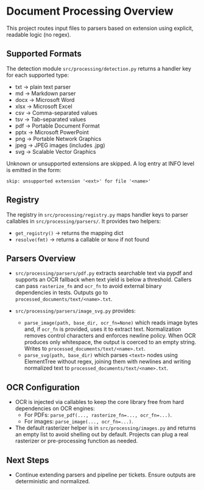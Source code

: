 # Document Processing Overview

This project routes input files to parsers based on extension using explicit, readable logic (no regex).

## Supported Formats

The detection module `src/processing/detection.py` returns a handler key for each supported type:

- txt → plain text parser
- md → Markdown parser
- docx → Microsoft Word
- xlsx → Microsoft Excel
- csv → Comma-separated values
- tsv → Tab-separated values
- pdf → Portable Document Format
- pptx → Microsoft PowerPoint
- png → Portable Network Graphics
- jpeg → JPEG images (includes .jpg)
- svg → Scalable Vector Graphics

Unknown or unsupported extensions are skipped. A log entry at INFO level is emitted in the form:

```
skip: unsupported extension '<ext>' for file '<name>'
```

## Registry

The registry in `src/processing/registry.py` maps handler keys to parser callables in `src/processing/parsers/`.
It provides two helpers:

- `get_registry()` → returns the mapping dict
- `resolve(fmt)` → returns a callable or `None` if not found

## Parsers Overview

- `src/processing/parsers/pdf.py` extracts searchable text via pypdf and supports an OCR fallback when text yield is below a threshold. Callers can pass `rasterize_fn` and `ocr_fn` to avoid external binary dependencies in tests. Outputs go to `processed_documents/text/<name>.txt`.

- `src/processing/parsers/image_svg.py` provides:
  - `parse_image(path, base_dir, ocr_fn=None)` which reads image bytes and, if `ocr_fn` is provided, uses it to extract text. Normalization removes control characters and enforces newline policy. When OCR produces only whitespace, the output is coerced to an empty string. Writes to `processed_documents/text/<name>.txt`.
  - `parse_svg(path, base_dir)` which parses `<text>` nodes using ElementTree without regex, joining them with newlines and writing normalized text to `processed_documents/text/<name>.txt`.

## OCR Configuration

- OCR is injected via callables to keep the core library free from hard dependencies on OCR engines:
  - For PDFs: `parse_pdf(..., rasterize_fn=..., ocr_fn=...)`.
  - For images: `parse_image(..., ocr_fn=...)`.
- The default rasterizer helper is in `src/processing/images.py` and returns an empty list to avoid shelling out by default. Projects can plug a real rasterizer or pre-processing function as needed.

## Next Steps

- Continue extending parsers and pipeline per tickets. Ensure outputs are deterministic and normalized.
